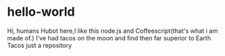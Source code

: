 # hello-world
Hi, humans
Hubot here,I like this node.js and Coffeescript(that's what i am made of.)
I've had tacos on the moon and find then far superior to Earth Tacos
just a repository
